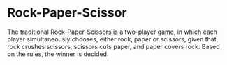 # Rock-Paper-Scissor
The traditional Rock-Paper-Scissors is a two-player game, in which each player simultaneously chooses, either rock, paper or scissors, given that, rock crushes scissors, scissors cuts paper, and paper covers rock. Based on the rules, the winner is decided.  
